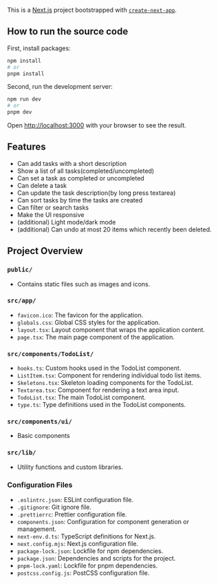 This is a [Next.js](https://nextjs.org/) project bootstrapped with [`create-next-app`](https://github.com/vercel/next.js/tree/canary/packages/create-next-app).

## How to run the source code

First, install packages:

```bash
npm install
# or
pnpm install
```

Second, run the development server:

```bash
npm run dev
# or
pnpm dev
```

Open [http://localhost:3000](http://localhost:3000) with your browser to see the result.

## Features

- Can add tasks with a short description
- Show a list of all tasks(completed/uncompleted)
- Can set a task as completed or uncompleted
- Can delete a task
- Can update the task description(by long press textarea)
- Can sort tasks by time the tasks are created
- Can filter or search tasks
- Make the UI responsive
- (additional) Light mode/dark mode
- (additional) Can undo at most 20 items which recently been deleted.

## Project Overview

### `public/`

- Contains static files such as images and icons.

### `src/app/`

- `favicon.ico`: The favicon for the application.
- `globals.css`: Global CSS styles for the application.
- `layout.tsx`: Layout component that wraps the application content.
- `page.tsx`: The main page component of the application.

### `src/components/TodoList/`

- `hooks.ts`: Custom hooks used in the TodoList component.
- `ListItem.tsx`: Component for rendering individual todo list items.
- `Skeletons.tsx`: Skeleton loading components for the TodoList.
- `Textarea.tsx`: Component for rendering a text area input.
- `TodoList.tsx`: The main TodoList component.
- `type.ts`: Type definitions used in the TodoList components.

### `src/components/ui/`

- Basic components

### `src/lib/`

- Utility functions and custom libraries.

### Configuration Files

- `.eslintrc.json`: ESLint configuration file.
- `.gitignore`: Git ignore file.
- `.prettierrc`: Prettier configuration file.
- `components.json`: Configuration for component generation or management.
- `next-env.d.ts`: TypeScript definitions for Next.js.
- `next.config.mjs`: Next.js configuration file.
- `package-lock.json`: Lockfile for npm dependencies.
- `package.json`: Dependencies and scripts for the project.
- `pnpm-lock.yaml`: Lockfile for pnpm dependencies.
- `postcss.config.js`: PostCSS configuration file.
